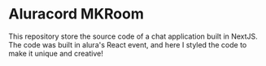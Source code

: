 # Aluracord MKRoom

This repository store the source code of a chat application built in NextJS. The code was built in alura's React event, and here I styled the code to make it unique and creative!
